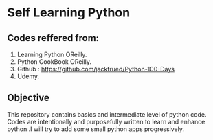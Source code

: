 # Self Learning Python

## Codes reffered from:
  1. Learning Python OReilly.
  2. Python CookBook OReilly.
  3. Github : https://github.com/jackfrued/Python-100-Days
  4. Udemy.
  

## Objective

  This repository contains basics and intermediate level of python code. Codes are  intentionally and purposefully written
  to learn and enhance python .I will try to add some small python apps progressively.
